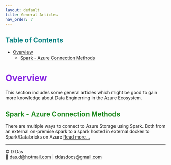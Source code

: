 ```yaml
---
layout: default
title: General Articles
nav_order: 7
---
```


## <span style="color: Teal;">Table of Contents</span>
- [Overview](#overview)
  - [Spark - Azure Connection Methods](#spark---azure-connection-methods)


# <span style="color: BlueViolet;">Overview</span>

This section includes some general articles which might be good to gain more knowledge about Data Enginerring in the Azure Ecosystem.

## <span style="color: ForestGreen;">Spark - Azure Connection Methods</span>

There are multiple ways to connect to Azure Storage using Spark. Both from an external on-premise spark to a spark hosted in external docker to Spark/Databricks on Azure [Read more...](articles/Misc/MardownNoImageArticles/WaysToConnectSparkToAzure.html)


---

© D Das  
📧 [das.d@hotmail.com](mailto:das.d@hotmail.com) | [ddasdocs@gmail.com](mailto:ddasdocs@gmail.com)